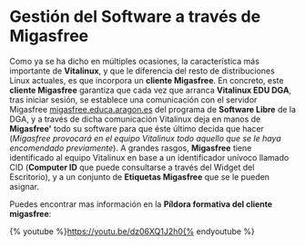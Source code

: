 # Gestión del Software a través de Migasfree

Como ya se ha dicho en múltiples ocasiones, la característica más importante de **Vitalinux**, y que le diferencia del resto de distribuciones Linux actuales, es que incorpora un **cliente Migasfree**.  En concreto, este **cliente Migasfree** garantiza que cada vez que arranca **Vitalinux EDU DGA**, tras iniciar sesión, se establece una comunicación con el servidor Migasfree [migasfree.educa.aragon.es](http://migasfree.edcuca.aragon.es) del programa de **Software Libre** de la DGA, y a través de dicha comunicación Vitalinux deja en manos de **Migasfree'** todo su software para que éste último decida que hacer (*Migasfree provocará en el equipo Vitalinux todo aquello que se le haya encomendado previamente*).  A grandes rasgos, **Migasfree** tiene identificado al equipo Vitalinux en base a un identificador unívoco llamado CID (**Computer ID** que puede consultarse a través del Widget del Escritorio), y a un conjunto de **Etiquetas Migasfree** que se le pueden asignar.

Puedes encontrar mas información en la **Píldora formativa del cliente migasfree**:

{% youtube %}https://youtu.be/dz06XQ1J2h0{% endyoutube %}

